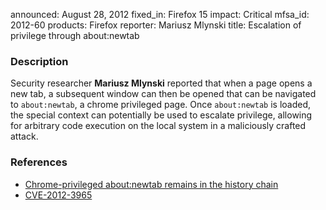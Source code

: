 announced: August 28, 2012
fixed_in: Firefox 15
impact: Critical
mfsa_id: 2012-60
products: Firefox
reporter: Mariusz Mlynski
title: Escalation of privilege through about:newtab

<h3>Description</h3>

<p>Security researcher <strong>Mariusz Mlynski</strong> reported that when a
page opens a new tab, a subsequent window can then be opened that can be
navigated to <code>about:newtab</code>, a chrome privileged page. Once
<code>about:newtab</code> is loaded, the special context can potentially be used
to escalate privilege, allowing for arbitrary code execution on the local system
in a maliciously crafted attack.
</p>


<h3>References</h3>

<ul>
  <li><a href="https://bugzilla.mozilla.org/show_bug.cgi?id=769108">
      Chrome-privileged about:newtab remains in the history chain</a></li>
  <li><a href="http://cve.mitre.org/cgi-bin/cvename.cgi?name=CVE-2012-3965" class="ex-ref">CVE-2012-3965</a></li>
</ul>



